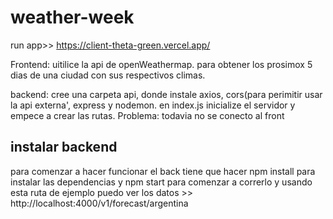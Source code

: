 # weather-week
run app>> https://client-theta-green.vercel.app/

Frontend:
uitilice la api de openWeathermap. para obtener los prosimox 5 dias de una ciudad con sus respectivos climas.

backend: 
cree una carpeta api, donde instale axios, cors(para perimitir usar la api externa', express y nodemon. en index.js inicialize el servidor y empece a crear las rutas.
Problema: todavia no se conecto al front
## instalar backend
para comenzar a hacer funcionar el back tiene que hacer npm install para instalar las dependencias y npm start para comenzar a correrlo
y usando esta ruta de ejemplo puedo ver los datos >> http://localhost:4000/v1/forecast/argentina



